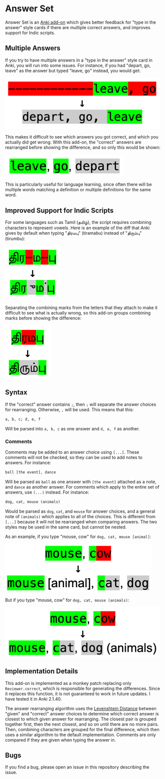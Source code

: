 # Answer Set

Answer Set is an [Anki add-on](https://ankiweb.net/shared/info/1827331674)
which gives better feedback for "type in the answer" style cards if there are
multiple correct answers, and improves support for Indic scripts.

## Multiple Answers

If you try to have multiple answers in a "type in the answer" style card in
Anki, you will run into some issues. For instance, if you had "depart, go,
leave" as the answer but typed "leave, go" instead, you would get:

![Old difference for multiple words](img/leave_old.png)

This makes it difficult to see which answers you got correct, and which you
actually did get wrong. With this add-on, the "correct" answers are rearranged
before showing the difference, and so only this would be shown:

![New difference for multiple words](img/leave_new.png)

This is particularly useful for language learning, since often there will be
multiple words matching a definition or multiple definitions for the same word.

## Improved Support for Indic Scripts

For some languages such as Tamil (தமிழ்), the script requires combining
characters to represent vowels. Here is an example of the diff that Anki gives
by default when typing "திரமபு" (tiramabu) instead of "திரும்பு" (tirumbu):

![Old difference for Tamil word](img/tamil_old.png)

Separating the combining marks from the letters that they attach to make it
difficult to see what is actually wrong, so this add-on groups combining marks
before showing the difference:

![New difference for Tamil word](img/tamil_new.png)

## Syntax

If the "correct" answer contains `;`, then `;` will separate the answer choices
for rearranging. Otherwise, `,` will be used. This means that this:

```txt
a, b, c; d, e, f
```

Will be parsed into `a, b, c` as one answer and `d, e, f` as another.

### Comments

Comments may be added to an answer choice using `[...]`. These comments will not
be checked, so they can be used to add notes to answers. For instance:

```txt
ball [the event], dance
```

Will be parsed as `ball` as one answer with `[the event]` attached as a note,
and `dance` as another answer. For comments which apply to the entire set of
answers, use `(...)` instead. For instance:

```txt
dog, cat, mouse (animals)
```

Would be parsed as `dog`, `cat`, and `mouse` for answer choices, and a general
note of `(animals)` which applies to all of the choices. This is different from
`[...]` because it will not be rearranged when comparing answers. The two styles
may be used in the same card, but cannot be nested.

As an example, if you type "mouse, cow" for `dog, cat, mouse [animal]`:

![Comment on an answer set](img/comment.png)

But if you type "mouse, cow" for `dog, cat, mouse (animals)`:

![Comment on an answer set](img/set_comment.png)

## Implementation Details

This add-on is implemented as a monkey patch replacing only `Reviewer.correct`,
which is responsible for generating the differences. Since it replaces this
function, it is not guaranteed to work in future updates. I have tested it in
Anki 2.1.40.

The answer rearranging algorithm uses the
[Levenshtein Distance](https://en.wikipedia.org/wiki/Levenshtein_distance)
between "given" and "correct" answer choices to determine which correct answer
is closest to which given answer for rearranging. The closest pair is grouped
together first, then the next closest, and so on until there are no more pairs.
Then, combining characters are grouped for the final difference, which then uses
a similar algorithm to the default implementation. Comments are only compared if
they are given when typing the answer in.

## Bugs

If you find a bug, please open an issue in this repository describing the issue.
